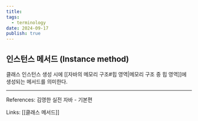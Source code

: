 ```yaml
---
title:
tags:
  - terminology
date: 2024-09-17
publish: true
---
```


## 인스턴스 메서드 (Instance method)

클래스 인스턴스 생성 시에 [[자바의 메모리 구조#힙 영역|메모리 구조 중 힙 영역]]에 생성되는 메서드를 의미한다.

---

References: 김영한 실전 자바 - 기본편

Links: [[클래스 메서드]]
